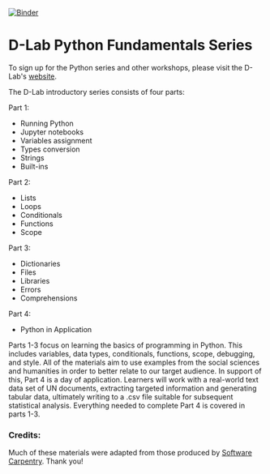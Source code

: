 [![Binder](http://mybinder.org/badge.svg)](http://mybinder.org:/repo/dlab-berkeley/python-intensive)

# D-Lab Python Fundamentals Series

To sign up for the Python series and other workshops, please visit the D-Lab's [website](http://dlab.berkeley.edu/training).

The D-Lab introductory series consists of four parts:

Part 1:

* Running Python
* Jupyter notebooks
* Variables assignment
* Types conversion
* Strings
* Built-ins

Part 2:

* Lists
* Loops
* Conditionals
* Functions
* Scope

Part 3:

* Dictionaries
* Files
* Libraries
* Errors
* Comprehensions

Part 4:

* Python in Application

Parts 1-3 focus on learning the basics of programming in Python. This includes variables, data types, conditionals, functions, scope, debugging, and style. All of the materials aim to use examples from the social sciences and humanities in order to better relate to our target audience. In support of this, Part 4 is a day of application. Learners will work with a real-world text data set of UN documents, extracting targeted information and generating tabular data, ultimately writing to a .csv file suitable for subsequent statistical analysis. Everything needed to complete Part 4 is covered in parts 1-3.

### Credits:

Much of these materials were adapted from those produced by [Software Carpentry](http://software-carpentry.org/). Thank you!
